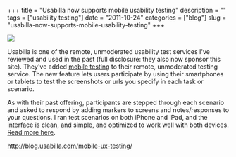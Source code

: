 +++
title = "Usabilla now supports mobile usability testing"
description = ""
tags = ["usability testing"]
date = "2011-10-24"
categories = ["blog"]
slug = "usabilla-now-supports-mobile-usability-testing"
+++



  <div class="notebook-screenshot"><a href="http://blog.usabilla.com/mobile-ux-testing/"><img src="//konigi.com/media/bluga/wt4ea5be599b192_large.jpg"/></a></div><p>Usabilla is one of the remote, unmoderated usability test services I've reviewed and used in the past (full disclosure: they also now sponsor this site). They've added <a href="http://blog.usabilla.com/mobile-ux-testing/">mobile testing</a> to their remote, unmoderated testing service.  The new feature lets users participate by using their smartphones or tablets to test the screenshots or urls you specify in each task or scenario.</p>

<p>As with their past offering, participants are stepped through each scenario and asked to respond by adding markers to screens and notes/responses to your questions. I ran test scenarios on both iPhone and iPad, and the interface is clean, and simple, and optimized to work well with both devices. <a href="http://blog.usabilla.com/mobile-ux-testing/">Read more here</a>.</p>

    
  <a href="http://blog.usabilla.com/mobile-ux-testing/">http://blog.usabilla.com/mobile-ux-testing/</a>

